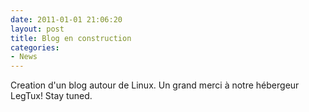 ```yaml
---
date: 2011-01-01 21:06:20
layout: post
title: Blog en construction
categories:
- News
---
```


Creation d'un blog autour de Linux. Un grand merci à notre hébergeur LegTux! Stay tuned.
